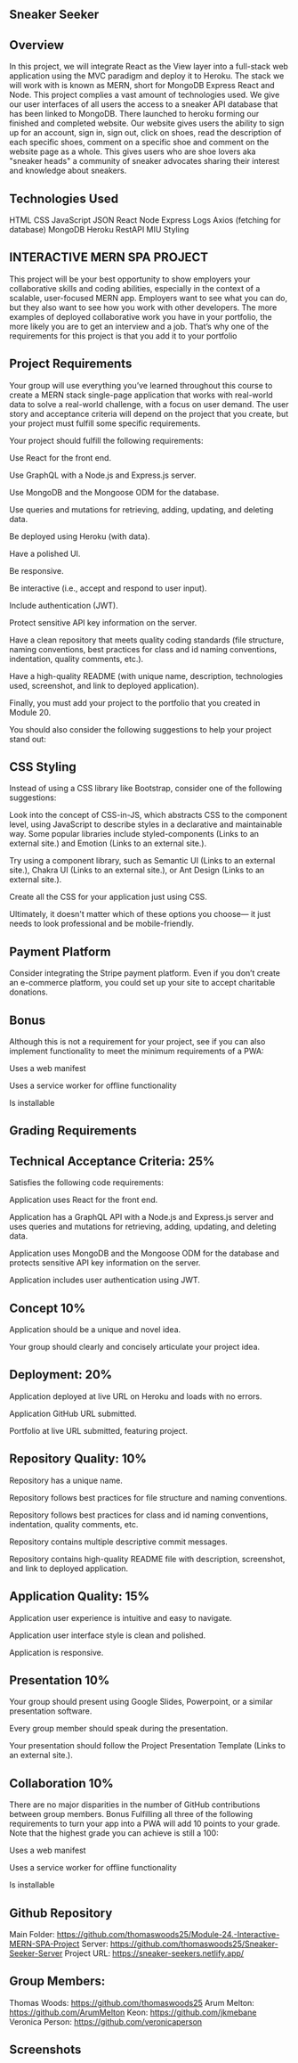 ## Sneaker Seeker

## Overview 
In this project, we will integrate React as the View layer into a full-stack web application using the MVC paradigm and deploy it to Heroku. The stack we will work with is known as MERN, short for MongoDB Express React and Node. This project complies a vast amount of technologies used. We give our user interfaces of all users the access to a sneaker API database that has been linked to MongoDB. There launched to heroku forming our finished and completed website. Our website gives users the ability to sign up for an account, sign in, sign out, click on shoes, read the description of each specific shoes, comment on a specific shoe and comment on the website page as a whole. This gives users who are shoe lovers aka "sneaker heads" a community of sneaker advocates sharing their interest and knowledge about sneakers.

## Technologies Used

HTML
CSS
JavaScript
JSON
React
Node
Express
Logs
Axios (fetching for database)
MongoDB
Heroku
RestAPI
MIU Styling 

## INTERACTIVE MERN SPA PROJECT

This project will be your best opportunity to show employers your collaborative skills and coding abilities, especially in the context of a scalable, user-focused MERN app. Employers want to see what you can do, but they also want to see how you work with other developers. The more examples of deployed collaborative work you have in your portfolio, the more likely you are to get an interview and a job. That’s why one of the requirements for this project is that you add it to your portfolio

## Project Requirements
Your group will use everything you’ve learned throughout this course to create a MERN stack single-page application that works with real-world data to solve a real-world challenge, with a focus on user demand. The user story and acceptance criteria will depend on the project that you create, but your project must fulfill some specific requirements.

Your project should fulfill the following requirements:

Use React for the front end.

Use GraphQL with a Node.js and Express.js server.

Use MongoDB and the Mongoose ODM for the database.

Use queries and mutations for retrieving, adding, updating, and deleting data.

Be deployed using Heroku (with data).

Have a polished UI.

Be responsive.

Be interactive (i.e., accept and respond to user input).

Include authentication (JWT).

Protect sensitive API key information on the server.

Have a clean repository that meets quality coding standards (file structure, naming conventions, best practices for class and id naming conventions, indentation, quality comments, etc.).

Have a high-quality README (with unique name, description, technologies used, screenshot, and link to deployed application).

Finally, you must add your project to the portfolio that you created in Module 20.

You should also consider the following suggestions to help your project stand out:

## CSS Styling
Instead of using a CSS library like Bootstrap, consider one of the following suggestions:

Look into the concept of CSS-in-JS, which abstracts CSS to the component level, using JavaScript to describe styles in a declarative and maintainable way. Some popular libraries include styled-components (Links to an external site.) and Emotion (Links to an external site.).

Try using a component library, such as Semantic UI (Links to an external site.), Chakra UI (Links to an external site.), or Ant Design (Links to an external site.).

Create all the CSS for your application just using CSS.

Ultimately, it doesn't matter which of these options you choose— it just needs to look professional and be mobile-friendly.

## Payment Platform
Consider integrating the Stripe payment platform. Even if you don’t create an e-commerce platform, you could set up your site to accept charitable donations.

## Bonus
Although this is not a requirement for your project, see if you can also implement functionality to meet the minimum requirements of a PWA:

Uses a web manifest

Uses a service worker for offline functionality

Is installable


## Grading Requirements

## Technical Acceptance Criteria: 25%
Satisfies the following code requirements:

Application uses React for the front end.

Application has a GraphQL API with a Node.js and Express.js server and uses queries and mutations for retrieving, adding, updating, and deleting data.

Application uses MongoDB and the Mongoose ODM for the database and protects sensitive API key information on the server.

Application includes user authentication using JWT.

## Concept 10%
Application should be a unique and novel idea.

Your group should clearly and concisely articulate your project idea.

## Deployment: 20%
Application deployed at live URL on Heroku and loads with no errors.

Application GitHub URL submitted.

Portfolio at live URL submitted, featuring project.

## Repository Quality: 10%
Repository has a unique name.

Repository follows best practices for file structure and naming conventions.

Repository follows best practices for class and id naming conventions, indentation, quality comments, etc.

Repository contains multiple descriptive commit messages.

Repository contains high-quality README file with description, screenshot, and link to deployed application.

## Application Quality: 15%
Application user experience is intuitive and easy to navigate.

Application user interface style is clean and polished.

Application is responsive.

## Presentation 10%
Your group should present using Google Slides, Powerpoint, or a similar presentation software.

Every group member should speak during the presentation.

Your presentation should follow the Project Presentation Template (Links to an external site.).

## Collaboration 10%
There are no major disparities in the number of GitHub contributions between group members.
Bonus
Fulfilling all three of the following requirements to turn your app into a PWA will add 10 points to your grade. Note that the highest grade you can achieve is still a 100:

Uses a web manifest

Uses a service worker for offline functionality

Is installable

## Github Repository

Main Folder: https://github.com/thomaswoods25/Module-24.-Interactive-MERN-SPA-Project
Server: https://github.com/thomaswoods25/Sneaker-Seeker-Server
Project URL: https://sneaker-seekers.netlify.app/


## Group Members:

Thomas Woods: https://github.com/thomaswoods25
Arum Melton: https://github.com/ArumMelton
Keon: https://github.com/jkmebane
Veronica Person: https://github.com/veronicaperson

## Screenshots



